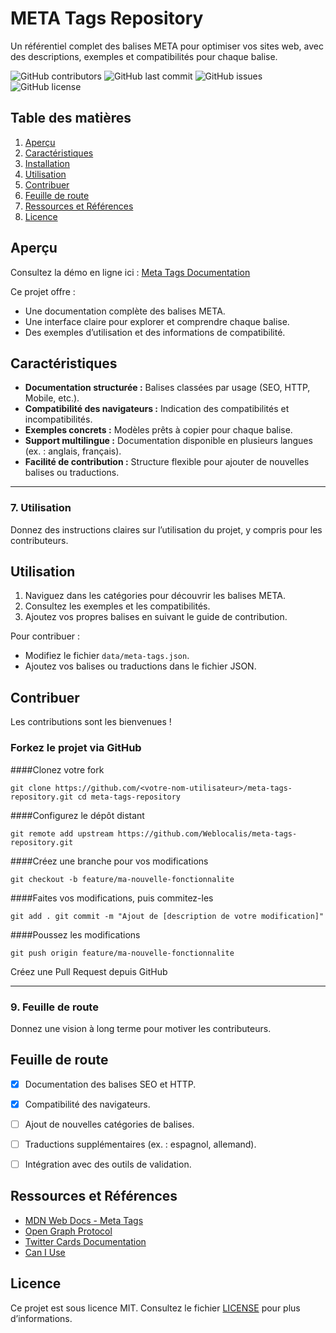 # META Tags Repository
Un référentiel complet des balises META pour optimiser vos sites web, avec des descriptions, exemples et compatibilités pour chaque balise.

![GitHub contributors](https://img.shields.io/github/contributors/Weblocalis/meta-tags-repository)
![GitHub last commit](https://img.shields.io/github/last-commit/Weblocalis/meta-tags-repository)
![GitHub issues](https://img.shields.io/github/issues/Weblocalis/meta-tags-repository)
![GitHub license](https://img.shields.io/github/license/Weblocalis/meta-tags-repository)

## Table des matières
1. [Aperçu](#aperçu)
2. [Caractéristiques](#caractéristiques)
3. [Installation](#installation)
4. [Utilisation](#utilisation)
5. [Contribuer](#contribuer)
6. [Feuille de route](#feuille-de-route)
7. [Ressources et Références](#ressources-et-références)
8. [Licence](#licence)

## Aperçu
Consultez la démo en ligne ici : [Meta Tags Documentation](https://weblocalis.github.io/meta-tags-repository/)

Ce projet offre :
- Une documentation complète des balises META.
- Une interface claire pour explorer et comprendre chaque balise.
- Des exemples d’utilisation et des informations de compatibilité.

## Caractéristiques
- **Documentation structurée :** Balises classées par usage (SEO, HTTP, Mobile, etc.).
- **Compatibilité des navigateurs :** Indication des compatibilités et incompatibilités.
- **Exemples concrets :** Modèles prêts à copier pour chaque balise.
- **Support multilingue :** Documentation disponible en plusieurs langues (ex. : anglais, français).
- **Facilité de contribution :** Structure flexible pour ajouter de nouvelles balises ou traductions.

---

### **7. Utilisation**
Donnez des instructions claires sur l’utilisation du projet, y compris pour les contributeurs.

## Utilisation
1. Naviguez dans les catégories pour découvrir les balises META.
2. Consultez les exemples et les compatibilités.
3. Ajoutez vos propres balises en suivant le guide de contribution.

Pour contribuer :
- Modifiez le fichier `data/meta-tags.json`.
- Ajoutez vos balises ou traductions dans le fichier JSON.




## Contribuer
Les contributions sont les bienvenues !

### Forkez le projet via GitHub
####Clonez votre fork

`git clone https://github.com/<votre-nom-utilisateur>/meta-tags-repository.git
cd meta-tags-repository`

####Configurez le dépôt distant

`git remote add upstream https://github.com/Weblocalis/meta-tags-repository.git`

####Créez une branche pour vos modifications

`git checkout -b feature/ma-nouvelle-fonctionnalite`

####Faites vos modifications, puis commitez-les

`git add .
git commit -m "Ajout de [description de votre modification]"`

####Poussez les modifications

`git push origin feature/ma-nouvelle-fonctionnalite`

Créez une Pull Request depuis GitHub

   ---

### **9. Feuille de route**
Donnez une vision à long terme pour motiver les contributeurs.

## Feuille de route
- [x] Documentation des balises SEO et HTTP.
- [x] Compatibilité des navigateurs.
- [ ] Ajout de nouvelles catégories de balises.
- [ ] Traductions supplémentaires (ex. : espagnol, allemand).
- [ ] Intégration avec des outils de validation.


## Ressources et Références
- [MDN Web Docs - Meta Tags](https://developer.mozilla.org/en-US/docs/Web/HTML/Element/meta)
- [Open Graph Protocol](https://ogp.me/)
- [Twitter Cards Documentation](https://developer.twitter.com/en/docs/twitter-for-websites/cards/overview/abouts-cards)
- [Can I Use](https://caniuse.com/)


## Licence
Ce projet est sous licence MIT. Consultez le fichier [LICENSE](LICENSE) pour plus d’informations.